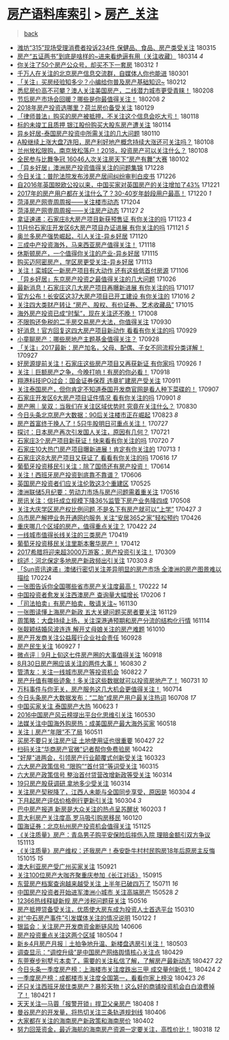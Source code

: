 [房产语料库索引](../../README.md)  > [房产_关注](房产_关注.md)
====
> [back](../README.md)

- [潍坊“315”现场受理消费者投诉234件 保健品、食品、房产类受关注](http://jkwz.applinzi.com/ittc/7080754532823073808.html#%E6%BD%8D%E5%9D%8A%E2%80%9C315%E2%80%9D%E7%8E%B0%E5%9C%BA%E5%8F%97%E7%90%86%E6%B6%88%E8%B4%B9%E8%80%85%E6%8A%95%E8%AF%89234%E4%BB%B6+%E4%BF%9D%E5%81%A5%E5%93%81%E3%80%81%E9%A3%9F%E5%93%81%E3%80%81%E6%88%BF%E4%BA%A7%E7%B1%BB%E5%8F%97%E5%85%B3%E6%B3%A8) 180315  
- [房产“五证两书”到底是啥样的~进来看绝逼有用（关注收藏）](http://jkwz.applinzi.com/ittc/7080329825158169606.html#%E6%88%BF%E4%BA%A7%E2%80%9C%E4%BA%94%E8%AF%81%E4%B8%A4%E4%B9%A6%E2%80%9D%E5%88%B0%E5%BA%95%E6%98%AF%E5%95%A5%E6%A0%B7%E7%9A%84%7E%E8%BF%9B%E6%9D%A5%E7%9C%8B%E7%BB%9D%E9%80%BC%E6%9C%89%E7%94%A8%EF%BC%88%E5%85%B3%E6%B3%A8%E6%94%B6%E8%97%8F%EF%BC%89) 180314 *4* 
- [你关注了50个房产公众号，却买不下一套房](http://jkwz.applinzi.com/ittc/7079514118786909190.html#%E4%BD%A0%E5%85%B3%E6%B3%A8%E4%BA%8650%E4%B8%AA%E6%88%BF%E4%BA%A7%E5%85%AC%E4%BC%97%E5%8F%B7%EF%BC%8C%E5%8D%B4%E4%B9%B0%E4%B8%8D%E4%B8%8B%E4%B8%80%E5%A5%97%E6%88%BF) 180312 *1* 
- [千万人在关注的北京房产信息交流群，自媒体人你也能进](http://jkwz.applinzi.com/ittc/7062472277717681168.html#%E5%8D%83%E4%B8%87%E4%BA%BA%E5%9C%A8%E5%85%B3%E6%B3%A8%E7%9A%84%E5%8C%97%E4%BA%AC%E6%88%BF%E4%BA%A7%E4%BF%A1%E6%81%AF%E4%BA%A4%E6%B5%81%E7%BE%A4%EF%BC%8C%E8%87%AA%E5%AA%92%E4%BD%93%E4%BA%BA%E4%BD%A0%E4%B9%9F%E8%83%BD%E8%BF%9B) 180301  
- [「关注」买房经验知多少？小编给你普及房产基础知识~](http://jkwz.applinzi.com/ittc/7069283793892803595.html#%E3%80%8C%E5%85%B3%E6%B3%A8%E3%80%8D%E4%B9%B0%E6%88%BF%E7%BB%8F%E9%AA%8C%E7%9F%A5%E5%A4%9A%E5%B0%91%EF%BC%9F%E5%B0%8F%E7%BC%96%E7%BB%99%E4%BD%A0%E6%99%AE%E5%8F%8A%E6%88%BF%E4%BA%A7%E5%9F%BA%E7%A1%80%E7%9F%A5%E8%AF%86%7E) 180212  
- [悉尼房价高不可攀？澳人关注美国房产，二线潜力城市更受青睐！](http://jkwz.applinzi.com/ittc/7067783177370600465.html#%E6%82%89%E5%B0%BC%E6%88%BF%E4%BB%B7%E9%AB%98%E4%B8%8D%E5%8F%AF%E6%94%80%EF%BC%9F%E6%BE%B3%E4%BA%BA%E5%85%B3%E6%B3%A8%E7%BE%8E%E5%9B%BD%E6%88%BF%E4%BA%A7%EF%BC%8C%E4%BA%8C%E7%BA%BF%E6%BD%9C%E5%8A%9B%E5%9F%8E%E5%B8%82%E6%9B%B4%E5%8F%97%E9%9D%92%E7%9D%90%EF%BC%81) 180208  
- [节后房产市场会回暖？哪些是你最值得关注！](http://jkwz.applinzi.com/ittc/7067755831569679371.html#%E8%8A%82%E5%90%8E%E6%88%BF%E4%BA%A7%E5%B8%82%E5%9C%BA%E4%BC%9A%E5%9B%9E%E6%9A%96%EF%BC%9F%E5%93%AA%E4%BA%9B%E6%98%AF%E4%BD%A0%E6%9C%80%E5%80%BC%E5%BE%97%E5%85%B3%E6%B3%A8%EF%BC%81) 180208 *2* 
- [2018年房产投资选哪里？荷兰房价备受关注](http://jkwz.applinzi.com/ittc/7063944902398706705.html#2018%E5%B9%B4%E6%88%BF%E4%BA%A7%E6%8A%95%E8%B5%84%E9%80%89%E5%93%AA%E9%87%8C%EF%BC%9F%E8%8D%B7%E5%85%B0%E6%88%BF%E4%BB%B7%E5%A4%87%E5%8F%97%E5%85%B3%E6%B3%A8) 180129  
- [「律师普法」购买的房产被抵押，不关注这个信息会吃大亏！](http://jkwz.applinzi.com/ittc/7059896242719425543.html#%E3%80%8C%E5%BE%8B%E5%B8%88%E6%99%AE%E6%B3%95%E3%80%8D%E8%B4%AD%E4%B9%B0%E7%9A%84%E6%88%BF%E4%BA%A7%E8%A2%AB%E6%8A%B5%E6%8A%BC%EF%BC%8C%E4%B8%8D%E5%85%B3%E6%B3%A8%E8%BF%99%E4%B8%AA%E4%BF%A1%E6%81%AF%E4%BC%9A%E5%90%83%E5%A4%A7%E4%BA%8F%EF%BC%81) 180118  
- [标的未竣工且质押 银江股份购买大股东房产遭关注](http://jkwz.applinzi.com/ittc/7058344825261130763.html#%E6%A0%87%E7%9A%84%E6%9C%AA%E7%AB%A3%E5%B7%A5%E4%B8%94%E8%B4%A8%E6%8A%BC+%E9%93%B6%E6%B1%9F%E8%82%A1%E4%BB%BD%E8%B4%AD%E4%B9%B0%E5%A4%A7%E8%82%A1%E4%B8%9C%E6%88%BF%E4%BA%A7%E9%81%AD%E5%85%B3%E6%B3%A8) 180114  
- [异乡好居-泰国房产投资中所需关注的几大问题](http://jkwz.applinzi.com/ittc/7056955400883012618.html#%E5%BC%82%E4%B9%A1%E5%A5%BD%E5%B1%85-%E6%B3%B0%E5%9B%BD%E6%88%BF%E4%BA%A7%E6%8A%95%E8%B5%84%E4%B8%AD%E6%89%80%E9%9C%80%E5%85%B3%E6%B3%A8%E7%9A%84%E5%87%A0%E5%A4%A7%E9%97%AE%E9%A2%98) 180110  
- [A股继续上涨大盘7连阳，房产利好地产概念持续大涨还可关注吗？](http://jkwz.applinzi.com/ittc/7056311376497083402.html#A%E8%82%A1%E7%BB%A7%E7%BB%AD%E4%B8%8A%E6%B6%A8%E5%A4%A7%E7%9B%987%E8%BF%9E%E9%98%B3%EF%BC%8C%E6%88%BF%E4%BA%A7%E5%88%A9%E5%A5%BD%E5%9C%B0%E4%BA%A7%E6%A6%82%E5%BF%B5%E6%8C%81%E7%BB%AD%E5%A4%A7%E6%B6%A8%E8%BF%98%E5%8F%AF%E5%85%B3%E6%B3%A8%E5%90%97%EF%BC%9F) 180108  
- [兰州放松限购，南京放松落户！2018，投资房产可以关注什么？](http://jkwz.applinzi.com/ittc/7056276755935921162.html#%E5%85%B0%E5%B7%9E%E6%94%BE%E6%9D%BE%E9%99%90%E8%B4%AD%EF%BC%8C%E5%8D%97%E4%BA%AC%E6%94%BE%E6%9D%BE%E8%90%BD%E6%88%B7%EF%BC%812018%EF%BC%8C%E6%8A%95%E8%B5%84%E6%88%BF%E4%BA%A7%E5%8F%AF%E4%BB%A5%E5%85%B3%E6%B3%A8%E4%BB%80%E4%B9%88%EF%BC%9F) 180108  
- [全民参与比舞争冠 16046人次关注房天下“房产有舞”大赛](http://jkwz.applinzi.com/ittc/7053943992893309969.html#%E5%85%A8%E6%B0%91%E5%8F%82%E4%B8%8E%E6%AF%94%E8%88%9E%E4%BA%89%E5%86%A0+16046%E4%BA%BA%E6%AC%A1%E5%85%B3%E6%B3%A8%E6%88%BF%E5%A4%A9%E4%B8%8B%E2%80%9C%E6%88%BF%E4%BA%A7%E6%9C%89%E8%88%9E%E2%80%9D%E5%A4%A7%E8%B5%9B) 180102  
- [「异乡好居」澳洲房产投资值得关注的问题集锦](http://jkwz.applinzi.com/ittc/7052135160802182160.html#%E3%80%8C%E5%BC%82%E4%B9%A1%E5%A5%BD%E5%B1%85%E3%80%8D%E6%BE%B3%E6%B4%B2%E6%88%BF%E4%BA%A7%E6%8A%95%E8%B5%84%E5%80%BC%E5%BE%97%E5%85%B3%E6%B3%A8%E7%9A%84%E9%97%AE%E9%A2%98%E9%9B%86%E9%94%A6) 171228  
- [今日关注：普陀法院发布涉房产居间纠纷审判白皮书](http://jkwz.applinzi.com/ittc/7051358515422037008.html#%E4%BB%8A%E6%97%A5%E5%85%B3%E6%B3%A8%EF%BC%9A%E6%99%AE%E9%99%80%E6%B3%95%E9%99%A2%E5%8F%91%E5%B8%83%E6%B6%89%E6%88%BF%E4%BA%A7%E5%B1%85%E9%97%B4%E7%BA%A0%E7%BA%B7%E5%AE%A1%E5%88%A4%E7%99%BD%E7%9A%AE%E4%B9%A6) 171226  
- [自2016年英国脱欧公投以来，中国买家对英国房产的关注增加了43%](http://jkwz.applinzi.com/ittc/7049505527732634640.html#%E8%87%AA2016%E5%B9%B4%E8%8B%B1%E5%9B%BD%E8%84%B1%E6%AC%A7%E5%85%AC%E6%8A%95%E4%BB%A5%E6%9D%A5%EF%BC%8C%E4%B8%AD%E5%9B%BD%E4%B9%B0%E5%AE%B6%E5%AF%B9%E8%8B%B1%E5%9B%BD%E6%88%BF%E4%BA%A7%E7%9A%84%E5%85%B3%E6%B3%A8%E5%A2%9E%E5%8A%A0%E4%BA%8643%25) 171221  
- [2017年的房产用户都在关注什么了？30-40岁年龄段用户最高！](http://jkwz.applinzi.com/ittc/7049162592470172688.html#2017%E5%B9%B4%E7%9A%84%E6%88%BF%E4%BA%A7%E7%94%A8%E6%88%B7%E9%83%BD%E5%9C%A8%E5%85%B3%E6%B3%A8%E4%BB%80%E4%B9%88%E4%BA%86%EF%BC%9F30-40%E5%B2%81%E5%B9%B4%E9%BE%84%E6%AE%B5%E7%94%A8%E6%88%B7%E6%9C%80%E9%AB%98%EF%BC%81) 171220 *1* 
- [菏泽房产网壹周周报——关注楼市动态](http://jkwz.applinzi.com/ittc/7043209241601508368.html#%E8%8F%8F%E6%B3%BD%E6%88%BF%E4%BA%A7%E7%BD%91%E5%A3%B9%E5%91%A8%E5%91%A8%E6%8A%A5%E2%80%94%E2%80%94%E5%85%B3%E6%B3%A8%E6%A5%BC%E5%B8%82%E5%8A%A8%E6%80%81) 171204  
- [菏泽房产网壹周周报——关注房产动态](http://jkwz.applinzi.com/ittc/7040582146614363153.html#%E8%8F%8F%E6%B3%BD%E6%88%BF%E4%BA%A7%E7%BD%91%E5%A3%B9%E5%91%A8%E5%91%A8%E6%8A%A5%E2%80%94%E2%80%94%E5%85%B3%E6%B3%A8%E6%88%BF%E4%BA%A7%E5%8A%A8%E6%80%81) 171127 *2* 
- [拿证速递：石家庄8大房产项目新获预售证 有你关注的吗](http://jkwz.applinzi.com/ittc/7039181148557673489.html#%E6%8B%BF%E8%AF%81%E9%80%9F%E9%80%92%EF%BC%9A%E7%9F%B3%E5%AE%B6%E5%BA%848%E5%A4%A7%E6%88%BF%E4%BA%A7%E9%A1%B9%E7%9B%AE%E6%96%B0%E8%8E%B7%E9%A2%84%E5%94%AE%E8%AF%81+%E6%9C%89%E4%BD%A0%E5%85%B3%E6%B3%A8%E7%9A%84%E5%90%97) 171123 *4* 
- [11月份石家庄开发区6大房产项目办证进展 有你关注的吗](http://jkwz.applinzi.com/ittc/7038446981301666833.html#11%E6%9C%88%E4%BB%BD%E7%9F%B3%E5%AE%B6%E5%BA%84%E5%BC%80%E5%8F%91%E5%8C%BA6%E5%A4%A7%E6%88%BF%E4%BA%A7%E9%A1%B9%E7%9B%AE%E5%8A%9E%E8%AF%81%E8%BF%9B%E5%B1%95+%E6%9C%89%E4%BD%A0%E5%85%B3%E6%B3%A8%E7%9A%84%E5%90%97) 171121 *5* 
- [奥兰多房产强势崛起，引人关注-异乡好居](http://jkwz.applinzi.com/ittc/7037990677558854672.html#%E5%A5%A5%E5%85%B0%E5%A4%9A%E6%88%BF%E4%BA%A7%E5%BC%BA%E5%8A%BF%E5%B4%9B%E8%B5%B7%EF%BC%8C%E5%BC%95%E4%BA%BA%E5%85%B3%E6%B3%A8-%E5%BC%82%E4%B9%A1%E5%A5%BD%E5%B1%85) 171120  
- [三成中产投资海外，马来西亚房产值得关注！](http://jkwz.applinzi.com/ittc/7037241636218733585.html#%E4%B8%89%E6%88%90%E4%B8%AD%E4%BA%A7%E6%8A%95%E8%B5%84%E6%B5%B7%E5%A4%96%EF%BC%8C%E9%A9%AC%E6%9D%A5%E8%A5%BF%E4%BA%9A%E6%88%BF%E4%BA%A7%E5%80%BC%E5%BE%97%E5%85%B3%E6%B3%A8%EF%BC%81) 171118  
- [休斯顿房产，一个值得你关注的产业-异乡好居](http://jkwz.applinzi.com/ittc/7036116716961137681.html#%E4%BC%91%E6%96%AF%E9%A1%BF%E6%88%BF%E4%BA%A7%EF%BC%8C%E4%B8%80%E4%B8%AA%E5%80%BC%E5%BE%97%E4%BD%A0%E5%85%B3%E6%B3%A8%E7%9A%84%E4%BA%A7%E4%B8%9A-%E5%BC%82%E4%B9%A1%E5%A5%BD%E5%B1%85) 171115  
- [购买迈阿密房产，学区房更受关注-异乡好居](http://jkwz.applinzi.com/ittc/7035394588502656016.html#%E8%B4%AD%E4%B9%B0%E8%BF%88%E9%98%BF%E5%AF%86%E6%88%BF%E4%BA%A7%EF%BC%8C%E5%AD%A6%E5%8C%BA%E6%88%BF%E6%9B%B4%E5%8F%97%E5%85%B3%E6%B3%A8-%E5%BC%82%E4%B9%A1%E5%A5%BD%E5%B1%85) 171113  
- [关注！栾城区一新房产项目有大动作 还有这些低首付房源](http://jkwz.applinzi.com/ittc/7032841863730562065.html#%E5%85%B3%E6%B3%A8%EF%BC%81%E6%A0%BE%E5%9F%8E%E5%8C%BA%E4%B8%80%E6%96%B0%E6%88%BF%E4%BA%A7%E9%A1%B9%E7%9B%AE%E6%9C%89%E5%A4%A7%E5%8A%A8%E4%BD%9C+%E8%BF%98%E6%9C%89%E8%BF%99%E4%BA%9B%E4%BD%8E%E9%A6%96%E4%BB%98%E6%88%BF%E6%BA%90) 171106  
- [「异乡好居」东京房产投资之最值得关注的几大问题](http://jkwz.applinzi.com/ittc/7028756962324513809.html#%E3%80%8C%E5%BC%82%E4%B9%A1%E5%A5%BD%E5%B1%85%E3%80%8D%E4%B8%9C%E4%BA%AC%E6%88%BF%E4%BA%A7%E6%8A%95%E8%B5%84%E4%B9%8B%E6%9C%80%E5%80%BC%E5%BE%97%E5%85%B3%E6%B3%A8%E7%9A%84%E5%87%A0%E5%A4%A7%E9%97%AE%E9%A2%98) 171026  
- [最新消息！石家庄这几大房产项目再曝新进展 有你关注的吗](http://jkwz.applinzi.com/ittc/7025345721073665040.html#%E6%9C%80%E6%96%B0%E6%B6%88%E6%81%AF%EF%BC%81%E7%9F%B3%E5%AE%B6%E5%BA%84%E8%BF%99%E5%87%A0%E5%A4%A7%E6%88%BF%E4%BA%A7%E9%A1%B9%E7%9B%AE%E5%86%8D%E6%9B%9D%E6%96%B0%E8%BF%9B%E5%B1%95+%E6%9C%89%E4%BD%A0%E5%85%B3%E6%B3%A8%E7%9A%84%E5%90%97) 171017  
- [官方公布！长安区这37大房产项目已开工建设 有你关注的](http://jkwz.applinzi.com/ittc/7025051848988427280.html#%E5%AE%98%E6%96%B9%E5%85%AC%E5%B8%83%EF%BC%81%E9%95%BF%E5%AE%89%E5%8C%BA%E8%BF%9937%E5%A4%A7%E6%88%BF%E4%BA%A7%E9%A1%B9%E7%9B%AE%E5%B7%B2%E5%BC%80%E5%B7%A5%E5%BB%BA%E8%AE%BE+%E6%9C%89%E4%BD%A0%E5%85%B3%E6%B3%A8%E7%9A%84) 171016 *2* 
- [关注四大类财产转让 “房产、股权、有价证券、艺术收藏品”](http://jkwz.applinzi.com/ittc/7023911750947308561.html#%E5%85%B3%E6%B3%A8%E5%9B%9B%E5%A4%A7%E7%B1%BB%E8%B4%A2%E4%BA%A7%E8%BD%AC%E8%AE%A9+%E2%80%9C%E6%88%BF%E4%BA%A7%E3%80%81%E8%82%A1%E6%9D%83%E3%80%81%E6%9C%89%E4%BB%B7%E8%AF%81%E5%88%B8%E3%80%81%E8%89%BA%E6%9C%AF%E6%94%B6%E8%97%8F%E5%93%81%E2%80%9D) 171015  
- [海外房产投资已成“时髦”，现在关注还不晚！](http://jkwz.applinzi.com/ittc/7019622657077806096.html#%E6%B5%B7%E5%A4%96%E6%88%BF%E4%BA%A7%E6%8A%95%E8%B5%84%E5%B7%B2%E6%88%90%E2%80%9C%E6%97%B6%E9%AB%A6%E2%80%9D%EF%BC%8C%E7%8E%B0%E5%9C%A8%E5%85%B3%E6%B3%A8%E8%BF%98%E4%B8%8D%E6%99%9A%EF%BC%81) 171008  
- [不限购还免税的二手房交易房产大法，你值得关注](http://jkwz.applinzi.com/ittc/7019158820851549200.html#%E4%B8%8D%E9%99%90%E8%B4%AD%E8%BF%98%E5%85%8D%E7%A8%8E%E7%9A%84%E4%BA%8C%E6%89%8B%E6%88%BF%E4%BA%A4%E6%98%93%E6%88%BF%E4%BA%A7%E5%A4%A7%E6%B3%95%EF%BC%8C%E4%BD%A0%E5%80%BC%E5%BE%97%E5%85%B3%E6%B3%A8) 170930  
- [好消息！官方回复这四大房产项目新动作 看看有你关注的吗](http://jkwz.applinzi.com/ittc/7018775969823982609.html#%E5%A5%BD%E6%B6%88%E6%81%AF%EF%BC%81%E5%AE%98%E6%96%B9%E5%9B%9E%E5%A4%8D%E8%BF%99%E5%9B%9B%E5%A4%A7%E6%88%BF%E4%BA%A7%E9%A1%B9%E7%9B%AE%E6%96%B0%E5%8A%A8%E4%BD%9C+%E7%9C%8B%E7%9C%8B%E6%9C%89%E4%BD%A0%E5%85%B3%E6%B3%A8%E7%9A%84%E5%90%97) 170929  
- [小童聊房产：哪些房地产主题基金值得关注？](http://jkwz.applinzi.com/ittc/7018341873150854161.html#%E5%B0%8F%E7%AB%A5%E8%81%8A%E6%88%BF%E4%BA%A7%EF%BC%9A%E5%93%AA%E4%BA%9B%E6%88%BF%E5%9C%B0%E4%BA%A7%E4%B8%BB%E9%A2%98%E5%9F%BA%E9%87%91%E5%80%BC%E5%BE%97%E5%85%B3%E6%B3%A8%EF%BC%9F) 170928  
- [「关注」2017最新：房产加名，父母、配偶、子女不同流程分类详解！](http://jkwz.applinzi.com/ittc/7017895060874724369.html#%E3%80%8C%E5%85%B3%E6%B3%A8%E3%80%8D2017%E6%9C%80%E6%96%B0%EF%BC%9A%E6%88%BF%E4%BA%A7%E5%8A%A0%E5%90%8D%EF%BC%8C%E7%88%B6%E6%AF%8D%E3%80%81%E9%85%8D%E5%81%B6%E3%80%81%E5%AD%90%E5%A5%B3%E4%B8%8D%E5%90%8C%E6%B5%81%E7%A8%8B%E5%88%86%E7%B1%BB%E8%AF%A6%E8%A7%A3%EF%BC%81) 170927  
- [好房源提前关注！石家庄这些房产项目又再获新证 有你家吗](http://jkwz.applinzi.com/ittc/7017570327826269200.html#%E5%A5%BD%E6%88%BF%E6%BA%90%E6%8F%90%E5%89%8D%E5%85%B3%E6%B3%A8%EF%BC%81%E7%9F%B3%E5%AE%B6%E5%BA%84%E8%BF%99%E4%BA%9B%E6%88%BF%E4%BA%A7%E9%A1%B9%E7%9B%AE%E5%8F%88%E5%86%8D%E8%8E%B7%E6%96%B0%E8%AF%81+%E6%9C%89%E4%BD%A0%E5%AE%B6%E5%90%97) 170926 *1* 
- [关注｜巨额房产之争，今晚打响！有房的你必看！](http://jkwz.applinzi.com/ittc/7014693226110518289.html#%E5%85%B3%E6%B3%A8%EF%BD%9C%E5%B7%A8%E9%A2%9D%E6%88%BF%E4%BA%A7%E4%B9%8B%E4%BA%89%EF%BC%8C%E4%BB%8A%E6%99%9A%E6%89%93%E5%93%8D%EF%BC%81%E6%9C%89%E6%88%BF%E7%9A%84%E4%BD%A0%E5%BF%85%E7%9C%8B%EF%BC%81) 170918  
- [翔港科技IPO过会：国金证券保荐 违章扩建房产受关注](http://jkwz.applinzi.com/ittc/7012055530816930576.html#%E7%BF%94%E6%B8%AF%E7%A7%91%E6%8A%80IPO%E8%BF%87%E4%BC%9A%EF%BC%9A%E5%9B%BD%E9%87%91%E8%AF%81%E5%88%B8%E4%BF%9D%E8%8D%90+%E8%BF%9D%E7%AB%A0%E6%89%A9%E5%BB%BA%E6%88%BF%E4%BA%A7%E5%8F%97%E5%85%B3%E6%B3%A8) 170911  
- [关注泰国房产，但你肯定不知道泰国开发商官网是看人种下菜碟的！](http://jkwz.applinzi.com/ittc/7010673993961702417.html#%E5%85%B3%E6%B3%A8%E6%B3%B0%E5%9B%BD%E6%88%BF%E4%BA%A7%EF%BC%8C%E4%BD%86%E4%BD%A0%E8%82%AF%E5%AE%9A%E4%B8%8D%E7%9F%A5%E9%81%93%E6%B3%B0%E5%9B%BD%E5%BC%80%E5%8F%91%E5%95%86%E5%AE%98%E7%BD%91%E6%98%AF%E7%9C%8B%E4%BA%BA%E7%A7%8D%E4%B8%8B%E8%8F%9C%E7%A2%9F%E7%9A%84%EF%BC%81) 170907  
- [石家庄开发区6大房产项目证件情况 看有你关注的吗](http://jkwz.applinzi.com/ittc/7008246922987701265.html#%E7%9F%B3%E5%AE%B6%E5%BA%84%E5%BC%80%E5%8F%91%E5%8C%BA6%E5%A4%A7%E6%88%BF%E4%BA%A7%E9%A1%B9%E7%9B%AE%E8%AF%81%E4%BB%B6%E6%83%85%E5%86%B5+%E7%9C%8B%E6%9C%89%E4%BD%A0%E5%85%B3%E6%B3%A8%E7%9A%84%E5%90%97) 170901 *8* 
- [房产圈｜吴双：当我们在关注区域优势时 究竟在关注什么？](http://jkwz.applinzi.com/ittc/7007603546860815376.html#%E6%88%BF%E4%BA%A7%E5%9C%88%EF%BD%9C%E5%90%B4%E5%8F%8C%EF%BC%9A%E5%BD%93%E6%88%91%E4%BB%AC%E5%9C%A8%E5%85%B3%E6%B3%A8%E5%8C%BA%E5%9F%9F%E4%BC%98%E5%8A%BF%E6%97%B6+%E7%A9%B6%E7%AB%9F%E5%9C%A8%E5%85%B3%E6%B3%A8%E4%BB%80%E4%B9%88%EF%BC%9F) 170830  
- [今日头条北京房产大数据：90后关注楼市正在崛起](http://jkwz.applinzi.com/ittc/7005044199995737104.html#%E4%BB%8A%E6%97%A5%E5%A4%B4%E6%9D%A1%E5%8C%97%E4%BA%AC%E6%88%BF%E4%BA%A7%E5%A4%A7%E6%95%B0%E6%8D%AE%EF%BC%9A90%E5%90%8E%E5%85%B3%E6%B3%A8%E6%A5%BC%E5%B8%82%E6%AD%A3%E5%9C%A8%E5%B4%9B%E8%B5%B7) 170823 *8* 
- [房产首富终于换人了！5只牛股明日可重点关注！](http://jkwz.applinzi.com/ittc/6995007484140717073.html#%E6%88%BF%E4%BA%A7%E9%A6%96%E5%AF%8C%E7%BB%88%E4%BA%8E%E6%8D%A2%E4%BA%BA%E4%BA%86%EF%BC%815%E5%8F%AA%E7%89%9B%E8%82%A1%E6%98%8E%E6%97%A5%E5%8F%AF%E9%87%8D%E7%82%B9%E5%85%B3%E6%B3%A8%EF%BC%81) 170727  
- [探讨：日本房产再次引发国人关注，原因有几何？](http://jkwz.applinzi.com/ittc/6992819840694617104.html#%E6%8E%A2%E8%AE%A8%EF%BC%9A%E6%97%A5%E6%9C%AC%E6%88%BF%E4%BA%A7%E5%86%8D%E6%AC%A1%E5%BC%95%E5%8F%91%E5%9B%BD%E4%BA%BA%E5%85%B3%E6%B3%A8%EF%BC%8C%E5%8E%9F%E5%9B%A0%E6%9C%89%E5%87%A0%E4%BD%95%EF%BC%9F) 170721  
- [石家庄3个房产项目新获证！快来看有你关注的吗](http://jkwz.applinzi.com/ittc/6992385536848036881.html#%E7%9F%B3%E5%AE%B6%E5%BA%843%E4%B8%AA%E6%88%BF%E4%BA%A7%E9%A1%B9%E7%9B%AE%E6%96%B0%E8%8E%B7%E8%AF%81%EF%BC%81%E5%BF%AB%E6%9D%A5%E7%9C%8B%E6%9C%89%E4%BD%A0%E5%85%B3%E6%B3%A8%E7%9A%84%E5%90%97) 170720 *7* 
- [石家庄10大热门房产项目曝新进展！肯定有你关注的](http://jkwz.applinzi.com/ittc/6989815741980083216.html#%E7%9F%B3%E5%AE%B6%E5%BA%8410%E5%A4%A7%E7%83%AD%E9%97%A8%E6%88%BF%E4%BA%A7%E9%A1%B9%E7%9B%AE%E6%9B%9D%E6%96%B0%E8%BF%9B%E5%B1%95%EF%BC%81%E8%82%AF%E5%AE%9A%E6%9C%89%E4%BD%A0%E5%85%B3%E6%B3%A8%E7%9A%84) 170713 *1* 
- [石家庄这8大房产项目又获证了 看看有你关注的吗](http://jkwz.applinzi.com/ittc/6979823249763337221.html#%E7%9F%B3%E5%AE%B6%E5%BA%84%E8%BF%998%E5%A4%A7%E6%88%BF%E4%BA%A7%E9%A1%B9%E7%9B%AE%E5%8F%88%E8%8E%B7%E8%AF%81%E4%BA%86+%E7%9C%8B%E7%9C%8B%E6%9C%89%E4%BD%A0%E5%85%B3%E6%B3%A8%E7%9A%84%E5%90%97) 170616 *17* 
- [葡萄牙投资移民引关注：除了国债还有房产投资！](http://jkwz.applinzi.com/ittc/6979072966351389700.html#%E8%91%A1%E8%90%84%E7%89%99%E6%8A%95%E8%B5%84%E7%A7%BB%E6%B0%91%E5%BC%95%E5%85%B3%E6%B3%A8%EF%BC%9A%E9%99%A4%E4%BA%86%E5%9B%BD%E5%80%BA%E8%BF%98%E6%9C%89%E6%88%BF%E4%BA%A7%E6%8A%95%E8%B5%84%EF%BC%81) 170614  
- [关注！西班牙房产投资到底靠不靠谱？](http://jkwz.applinzi.com/ittc/6976035379130926085.html#%E5%85%B3%E6%B3%A8%EF%BC%81%E8%A5%BF%E7%8F%AD%E7%89%99%E6%88%BF%E4%BA%A7%E6%8A%95%E8%B5%84%E5%88%B0%E5%BA%95%E9%9D%A0%E4%B8%8D%E9%9D%A0%E8%B0%B1%EF%BC%9F) 170606  
- [英国房产投资者们应关注伦敦这3个重建区](http://jkwz.applinzi.com/ittc/6971597820858483716.html#%E8%8B%B1%E5%9B%BD%E6%88%BF%E4%BA%A7%E6%8A%95%E8%B5%84%E8%80%85%E4%BB%AC%E5%BA%94%E5%85%B3%E6%B3%A8%E4%BC%A6%E6%95%A6%E8%BF%993%E4%B8%AA%E9%87%8D%E5%BB%BA%E5%8C%BA) 170525  
- [澳洲联储5月纪要：劳动力市场与房产问题需着重关注](http://jkwz.applinzi.com/ittc/6968199940424598533.html#%E6%BE%B3%E6%B4%B2%E8%81%94%E5%82%A85%E6%9C%88%E7%BA%AA%E8%A6%81%EF%BC%9A%E5%8A%B3%E5%8A%A8%E5%8A%9B%E5%B8%82%E5%9C%BA%E4%B8%8E%E6%88%BF%E4%BA%A7%E9%97%AE%E9%A2%98%E9%9C%80%E7%9D%80%E9%87%8D%E5%85%B3%E6%B3%A8) 170516  
- [房讯关注：信托成立规模下降36%监管下房产业务降四成](http://jkwz.applinzi.com/ittc/6965282430649893892.html#%E6%88%BF%E8%AE%AF%E5%85%B3%E6%B3%A8%EF%BC%9A%E4%BF%A1%E6%89%98%E6%88%90%E7%AB%8B%E8%A7%84%E6%A8%A1%E4%B8%8B%E9%99%8D36%25%E7%9B%91%E7%AE%A1%E4%B8%8B%E6%88%BF%E4%BA%A7%E4%B8%9A%E5%8A%A1%E9%99%8D%E5%9B%9B%E6%88%90) 170508  
- [关注大庆学区房产权比例问题 不是名下有房产就可以“上学”](http://jkwz.applinzi.com/ittc/6961138005736686597.html#%E5%85%B3%E6%B3%A8%E5%A4%A7%E5%BA%86%E5%AD%A6%E5%8C%BA%E6%88%BF%E4%BA%A7%E6%9D%83%E6%AF%94%E4%BE%8B%E9%97%AE%E9%A2%98+%E4%B8%8D%E6%98%AF%E5%90%8D%E4%B8%8B%E6%9C%89%E6%88%BF%E4%BA%A7%E5%B0%B1%E5%8F%AF%E4%BB%A5%E2%80%9C%E4%B8%8A%E5%AD%A6%E2%80%9D) 170427 *3* 
- [乌市房产解押业务开通网约服务 关注“安居365之家”轻松预约](http://jkwz.applinzi.com/ittc/6960889183198512133.html#%E4%B9%8C%E5%B8%82%E6%88%BF%E4%BA%A7%E8%A7%A3%E6%8A%BC%E4%B8%9A%E5%8A%A1%E5%BC%80%E9%80%9A%E7%BD%91%E7%BA%A6%E6%9C%8D%E5%8A%A1+%E5%85%B3%E6%B3%A8%E2%80%9C%E5%AE%89%E5%B1%85365%E4%B9%8B%E5%AE%B6%E2%80%9D%E8%BD%BB%E6%9D%BE%E9%A2%84%E7%BA%A6) 170426  
- [重庆哪几个区域的房产，值得重点关注？](http://jkwz.applinzi.com/ittc/6959494028826510340.html#%E9%87%8D%E5%BA%86%E5%93%AA%E5%87%A0%E4%B8%AA%E5%8C%BA%E5%9F%9F%E7%9A%84%E6%88%BF%E4%BA%A7%EF%BC%8C%E5%80%BC%E5%BE%97%E9%87%8D%E7%82%B9%E5%85%B3%E6%B3%A8%EF%BC%9F) 170422 *24* 
- [一线城市值得长线关注的三类房产](http://jkwz.applinzi.com/ittc/6958178222121419781.html#%E4%B8%80%E7%BA%BF%E5%9F%8E%E5%B8%82%E5%80%BC%E5%BE%97%E9%95%BF%E7%BA%BF%E5%85%B3%E6%B3%A8%E7%9A%84%E4%B8%89%E7%B1%BB%E6%88%BF%E4%BA%A7) 170419  
- [葡萄牙投资移民关注里斯本奢华房产！](http://jkwz.applinzi.com/ittc/6955698312039629828.html#%E8%91%A1%E8%90%84%E7%89%99%E6%8A%95%E8%B5%84%E7%A7%BB%E6%B0%91%E5%85%B3%E6%B3%A8%E9%87%8C%E6%96%AF%E6%9C%AC%E5%A5%A2%E5%8D%8E%E6%88%BF%E4%BA%A7%EF%BC%81) 170412  
- [2017希腊将迎来超3000万游客：房产投资引关注！](http://jkwz.applinzi.com/ittc/6943078363597112324.html#2017%E5%B8%8C%E8%85%8A%E5%B0%86%E8%BF%8E%E6%9D%A5%E8%B6%853000%E4%B8%87%E6%B8%B8%E5%AE%A2%EF%BC%9A%E6%88%BF%E4%BA%A7%E6%8A%95%E8%B5%84%E5%BC%95%E5%85%B3%E6%B3%A8%EF%BC%81) 170309  
- [综述：河北保定多地房产新政频出引关注](http://jkwz.applinzi.com/ittc/6940907334867108868.html#%E7%BB%BC%E8%BF%B0%EF%BC%9A%E6%B2%B3%E5%8C%97%E4%BF%9D%E5%AE%9A%E5%A4%9A%E5%9C%B0%E6%88%BF%E4%BA%A7%E6%96%B0%E6%94%BF%E9%A2%91%E5%87%BA%E5%BC%95%E5%85%B3%E6%B3%A8) 170303 *8* 
- [「Sun资讯速递」澳储行密切关注差异明显的房产市场 全澳洲的房产图景难以描绘](http://jkwz.applinzi.com/ittc/6938266819256386564.html#%E3%80%8CSun%E8%B5%84%E8%AE%AF%E9%80%9F%E9%80%92%E3%80%8D%E6%BE%B3%E5%82%A8%E8%A1%8C%E5%AF%86%E5%88%87%E5%85%B3%E6%B3%A8%E5%B7%AE%E5%BC%82%E6%98%8E%E6%98%BE%E7%9A%84%E6%88%BF%E4%BA%A7%E5%B8%82%E5%9C%BA+%E5%85%A8%E6%BE%B3%E6%B4%B2%E7%9A%84%E6%88%BF%E4%BA%A7%E5%9B%BE%E6%99%AF%E9%9A%BE%E4%BB%A5%E6%8F%8F%E7%BB%98) 170224  
- [一张图告诉你全国哪些省市房产关注度最高！](http://jkwz.applinzi.com/ittc/6937460805242192900.html#%E4%B8%80%E5%BC%A0%E5%9B%BE%E5%91%8A%E8%AF%89%E4%BD%A0%E5%85%A8%E5%9B%BD%E5%93%AA%E4%BA%9B%E7%9C%81%E5%B8%82%E6%88%BF%E4%BA%A7%E5%85%B3%E6%B3%A8%E5%BA%A6%E6%9C%80%E9%AB%98%EF%BC%81) 170222 *14* 
- [中国投资者愈发关注西澳房产 查询量大幅增长](http://jkwz.applinzi.com/ittc/6931565268081050628.html#%E4%B8%AD%E5%9B%BD%E6%8A%95%E8%B5%84%E8%80%85%E6%84%88%E5%8F%91%E5%85%B3%E6%B3%A8%E8%A5%BF%E6%BE%B3%E6%88%BF%E4%BA%A7+%E6%9F%A5%E8%AF%A2%E9%87%8F%E5%A4%A7%E5%B9%85%E5%A2%9E%E9%95%BF) 170206 *1* 
- [「司法拍卖」有房产拍卖，敬请关注~](http://jkwz.applinzi.com/ittc/6906376687171666948.html#%E3%80%8C%E5%8F%B8%E6%B3%95%E6%8B%8D%E5%8D%96%E3%80%8D%E6%9C%89%E6%88%BF%E4%BA%A7%E6%8B%8D%E5%8D%96%EF%BC%8C%E6%95%AC%E8%AF%B7%E5%85%B3%E6%B3%A8%7E) 161130  
- [一张图读懂上海房产新政 五大关键问题买房者要关注](http://jkwz.applinzi.com/ittc/6905855942045729796.html#%E4%B8%80%E5%BC%A0%E5%9B%BE%E8%AF%BB%E6%87%82%E4%B8%8A%E6%B5%B7%E6%88%BF%E4%BA%A7%E6%96%B0%E6%94%BF+%E4%BA%94%E5%A4%A7%E5%85%B3%E9%94%AE%E9%97%AE%E9%A2%98%E4%B9%B0%E6%88%BF%E8%80%85%E8%A6%81%E5%85%B3%E6%B3%A8) 161129  
- [周策略：大盘持续上扬，关注深港通预期和房产分流的结构化行情](http://jkwz.applinzi.com/ittc/6900269625836569605.html#%E5%91%A8%E7%AD%96%E7%95%A5%EF%BC%9A%E5%A4%A7%E7%9B%98%E6%8C%81%E7%BB%AD%E4%B8%8A%E6%89%AC%EF%BC%8C%E5%85%B3%E6%B3%A8%E6%B7%B1%E6%B8%AF%E9%80%9A%E9%A2%84%E6%9C%9F%E5%92%8C%E6%88%BF%E4%BA%A7%E5%88%86%E6%B5%81%E7%9A%84%E7%BB%93%E6%9E%84%E5%8C%96%E8%A1%8C%E6%83%85) 161114  
- [张靓颖结婚风波连连 解开丈母娘关注的房产难题](http://jkwz.applinzi.com/ittc/6887409869899957252.html#%E5%BC%A0%E9%9D%93%E9%A2%96%E7%BB%93%E5%A9%9A%E9%A3%8E%E6%B3%A2%E8%BF%9E%E8%BF%9E+%E8%A7%A3%E5%BC%80%E4%B8%88%E6%AF%8D%E5%A8%98%E5%85%B3%E6%B3%A8%E7%9A%84%E6%88%BF%E4%BA%A7%E9%9A%BE%E9%A2%98) 161010  
- [房产开发商关注公益履行企业社会责任](http://jkwz.applinzi.com/ittc/6882854988824445957.html#%E6%88%BF%E4%BA%A7%E5%BC%80%E5%8F%91%E5%95%86%E5%85%B3%E6%B3%A8%E5%85%AC%E7%9B%8A%E5%B1%A5%E8%A1%8C%E4%BC%81%E4%B8%9A%E7%A4%BE%E4%BC%9A%E8%B4%A3%E4%BB%BB) 160928  
- [房产民生关注](http://jkwz.applinzi.com/ittc/6882472712328446981.html#%E6%88%BF%E4%BA%A7%E6%B0%91%E7%94%9F%E5%85%B3%E6%B3%A8) 160927 *1* 
- [微点评｜9月上旬这七件房产圈的大事值得关注](http://jkwz.applinzi.com/ittc/6879144595383911428.html#%E5%BE%AE%E7%82%B9%E8%AF%84%EF%BD%9C9%E6%9C%88%E4%B8%8A%E6%97%AC%E8%BF%99%E4%B8%83%E4%BB%B6%E6%88%BF%E4%BA%A7%E5%9C%88%E7%9A%84%E5%A4%A7%E4%BA%8B%E5%80%BC%E5%BE%97%E5%85%B3%E6%B3%A8) 160918  
- [8月30日房产圈应该关注的两件大事！](http://jkwz.applinzi.com/ittc/6872103431694713860.html#8%E6%9C%8830%E6%97%A5%E6%88%BF%E4%BA%A7%E5%9C%88%E5%BA%94%E8%AF%A5%E5%85%B3%E6%B3%A8%E7%9A%84%E4%B8%A4%E4%BB%B6%E5%A4%A7%E4%BA%8B%EF%BC%81) 160830 *2* 
- [管清友：关注一线城市房产等投资机会](http://jkwz.applinzi.com/ittc/6869192388416898053.html#%E7%AE%A1%E6%B8%85%E5%8F%8B%EF%BC%9A%E5%85%B3%E6%B3%A8%E4%B8%80%E7%BA%BF%E5%9F%8E%E5%B8%82%E6%88%BF%E4%BA%A7%E7%AD%89%E6%8A%95%E8%B5%84%E6%9C%BA%E4%BC%9A) 160822 *7* 
- [房产升值有哪些迹象！多关注这些数据就可以投资房地产了！](http://jkwz.applinzi.com/ittc/6860945675797398532.html#%E6%88%BF%E4%BA%A7%E5%8D%87%E5%80%BC%E6%9C%89%E5%93%AA%E4%BA%9B%E8%BF%B9%E8%B1%A1%EF%BC%81%E5%A4%9A%E5%85%B3%E6%B3%A8%E8%BF%99%E4%BA%9B%E6%95%B0%E6%8D%AE%E5%B0%B1%E5%8F%AF%E4%BB%A5%E6%8A%95%E8%B5%84%E6%88%BF%E5%9C%B0%E4%BA%A7%E4%BA%86%EF%BC%81) 160731 *10* 
- [万科事件与你无关，房产服务这几大机会更值得关注！](http://jkwz.applinzi.com/ittc/6854650997527544837.html#%E4%B8%87%E7%A7%91%E4%BA%8B%E4%BB%B6%E4%B8%8E%E4%BD%A0%E6%97%A0%E5%85%B3%EF%BC%8C%E6%88%BF%E4%BA%A7%E6%9C%8D%E5%8A%A1%E8%BF%99%E5%87%A0%E5%A4%A7%E6%9C%BA%E4%BC%9A%E6%9B%B4%E5%80%BC%E5%BE%97%E5%85%B3%E6%B3%A8%EF%BC%81) 160714  
- [今日头条房产大数据发布：“二胎”成房产用户最关注热词](http://jkwz.applinzi.com/ittc/6852542122212983813.html#%E4%BB%8A%E6%97%A5%E5%A4%B4%E6%9D%A1%E6%88%BF%E4%BA%A7%E5%A4%A7%E6%95%B0%E6%8D%AE%E5%8F%91%E5%B8%83%EF%BC%9A%E2%80%9C%E4%BA%8C%E8%83%8E%E2%80%9D%E6%88%90%E6%88%BF%E4%BA%A7%E7%94%A8%E6%88%B7%E6%9C%80%E5%85%B3%E6%B3%A8%E7%83%AD%E8%AF%8D) 160708 *17* 
- [中国买家关注 泰国房产大热](http://jkwz.applinzi.com/ittc/6846902929025664004.html#%E4%B8%AD%E5%9B%BD%E4%B9%B0%E5%AE%B6%E5%85%B3%E6%B3%A8+%E6%B3%B0%E5%9B%BD%E6%88%BF%E4%BA%A7%E5%A4%A7%E7%83%AD) 160623 *1* 
- [2016中国房产风云榜提出平台化思维引关注](http://jkwz.applinzi.com/ittc/6837979850069246980.html#2016%E4%B8%AD%E5%9B%BD%E6%88%BF%E4%BA%A7%E9%A3%8E%E4%BA%91%E6%A6%9C%E6%8F%90%E5%87%BA%E5%B9%B3%E5%8F%B0%E5%8C%96%E6%80%9D%E7%BB%B4%E5%BC%95%E5%85%B3%E6%B3%A8) 160530  
- [法媒关注中国海外购房热：成美国房产最大海外买家](http://jkwz.applinzi.com/ittc/6833483277494912005.html#%E6%B3%95%E5%AA%92%E5%85%B3%E6%B3%A8%E4%B8%AD%E5%9B%BD%E6%B5%B7%E5%A4%96%E8%B4%AD%E6%88%BF%E7%83%AD%EF%BC%9A%E6%88%90%E7%BE%8E%E5%9B%BD%E6%88%BF%E4%BA%A7%E6%9C%80%E5%A4%A7%E6%B5%B7%E5%A4%96%E4%B9%B0%E5%AE%B6) 160518  
- [关注丨房产“年限”不了局](http://jkwz.applinzi.com/ittc/6830935636726776836.html#%E5%85%B3%E6%B3%A8%E4%B8%A8%E6%88%BF%E4%BA%A7%E2%80%9C%E5%B9%B4%E9%99%90%E2%80%9D%E4%B8%8D%E4%BA%86%E5%B1%80) 160511  
- [买房不要只关注房产证 土地使用证也很重要](http://jkwz.applinzi.com/ittc/6825688166916686853.html#%E4%B9%B0%E6%88%BF%E4%B8%8D%E8%A6%81%E5%8F%AA%E5%85%B3%E6%B3%A8%E6%88%BF%E4%BA%A7%E8%AF%81+%E5%9C%9F%E5%9C%B0%E4%BD%BF%E7%94%A8%E8%AF%81%E4%B9%9F%E5%BE%88%E9%87%8D%E8%A6%81) 160427 *22* 
- [扫码关注“华商房产官微”记者帮你免费验房](http://jkwz.applinzi.com/ittc/6823721427739870213.html#%E6%89%AB%E7%A0%81%E5%85%B3%E6%B3%A8%E2%80%9C%E5%8D%8E%E5%95%86%E6%88%BF%E4%BA%A7%E5%AE%98%E5%BE%AE%E2%80%9D%E8%AE%B0%E8%80%85%E5%B8%AE%E4%BD%A0%E5%85%8D%E8%B4%B9%E9%AA%8C%E6%88%BF) 160422  
- [&quot;好屋&quot;进两会，引领房产行业颠覆式创新受关注](http://jkwz.applinzi.com/ittc/6812915398127125508.html#%26quot%3B%E5%A5%BD%E5%B1%8B%26quot%3B%E8%BF%9B%E4%B8%A4%E4%BC%9A%EF%BC%8C%E5%BC%95%E9%A2%86%E6%88%BF%E4%BA%A7%E8%A1%8C%E4%B8%9A%E9%A2%A0%E8%A6%86%E5%BC%8F%E5%88%9B%E6%96%B0%E5%8F%97%E5%85%B3%E6%B3%A8) 160323  
- [六大房产政策信号 “限购”“首付贷”等词受关注](http://jkwz.applinzi.com/ittc/6809746345682273284.html#%E5%85%AD%E5%A4%A7%E6%88%BF%E4%BA%A7%E6%94%BF%E7%AD%96%E4%BF%A1%E5%8F%B7+%E2%80%9C%E9%99%90%E8%B4%AD%E2%80%9D%E2%80%9C%E9%A6%96%E4%BB%98%E8%B4%B7%E2%80%9D%E7%AD%89%E8%AF%8D%E5%8F%97%E5%85%B3%E6%B3%A8) 160315  
- [六大房产政策信号 整治首付贷营改增新政等受关注](http://jkwz.applinzi.com/ittc/6809511857085744133.html#%E5%85%AD%E5%A4%A7%E6%88%BF%E4%BA%A7%E6%94%BF%E7%AD%96%E4%BF%A1%E5%8F%B7+%E6%95%B4%E6%B2%BB%E9%A6%96%E4%BB%98%E8%B4%B7%E8%90%A5%E6%94%B9%E5%A2%9E%E6%96%B0%E6%94%BF%E7%AD%89%E5%8F%97%E5%85%B3%E6%B3%A8) 160314  
- [19只房产股获调研 拿地多少受关注](http://jkwz.applinzi.com/ittc/6809368552607843333.html#19%E5%8F%AA%E6%88%BF%E4%BA%A7%E8%82%A1%E8%8E%B7%E8%B0%83%E7%A0%94+%E6%8B%BF%E5%9C%B0%E5%A4%9A%E5%B0%91%E5%8F%97%E5%85%B3%E6%B3%A8) 160314  
- [关注房产契税降了，江西人未能与全国同步享受，原因是](http://jkwz.applinzi.com/ittc/6805781885854680068.html#%E5%85%B3%E6%B3%A8%E6%88%BF%E4%BA%A7%E5%A5%91%E7%A8%8E%E9%99%8D%E4%BA%86%EF%BC%8C%E6%B1%9F%E8%A5%BF%E4%BA%BA%E6%9C%AA%E8%83%BD%E4%B8%8E%E5%85%A8%E5%9B%BD%E5%90%8C%E6%AD%A5%E4%BA%AB%E5%8F%97%EF%BC%8C%E5%8E%9F%E5%9B%A0%E6%98%AF) 160304 *4* 
- [下月起房产评估价格例行更新引关注](http://jkwz.applinzi.com/ittc/6805594711867786245.html#%E4%B8%8B%E6%9C%88%E8%B5%B7%E6%88%BF%E4%BA%A7%E8%AF%84%E4%BC%B0%E4%BB%B7%E6%A0%BC%E4%BE%8B%E8%A1%8C%E6%9B%B4%E6%96%B0%E5%BC%95%E5%85%B3%E6%B3%A8) 160304 *3* 
- [巴中房产报道 新房是大众关注的热点呈苏醒状](http://jkwz.applinzi.com/ittc/6794527431507575813.html#%E5%B7%B4%E4%B8%AD%E6%88%BF%E4%BA%A7%E6%8A%A5%E9%81%93+%E6%96%B0%E6%88%BF%E6%98%AF%E5%A4%A7%E4%BC%97%E5%85%B3%E6%B3%A8%E7%9A%84%E7%83%AD%E7%82%B9%E5%91%88%E8%8B%8F%E9%86%92%E7%8A%B6) 160203 *1* 
- [意大利房产关注度高 罗马吸引购房移民](http://jkwz.applinzi.com/ittc/6789449956670833668.html#%E6%84%8F%E5%A4%A7%E5%88%A9%E6%88%BF%E4%BA%A7%E5%85%B3%E6%B3%A8%E5%BA%A6%E9%AB%98+%E7%BD%97%E9%A9%AC%E5%90%B8%E5%BC%95%E8%B4%AD%E6%88%BF%E7%A7%BB%E6%B0%91) 160120  
- [国海证券：北京杭州房产投资机会值得关注](http://jkwz.applinzi.com/ittc/6768540493147538436.html#%E5%9B%BD%E6%B5%B7%E8%AF%81%E5%88%B8%EF%BC%9A%E5%8C%97%E4%BA%AC%E6%9D%AD%E5%B7%9E%E6%88%BF%E4%BA%A7%E6%8A%95%E8%B5%84%E6%9C%BA%E4%BC%9A%E5%80%BC%E5%BE%97%E5%85%B3%E6%B3%A8) 151125  
- [《关注质量》房产：青岛男子购平安保险后摔伤入院 理赔金额引双方争议](http://jkwz.applinzi.com/ittc/6764223776095208453.html#%E3%80%8A%E5%85%B3%E6%B3%A8%E8%B4%A8%E9%87%8F%E3%80%8B%E6%88%BF%E4%BA%A7%EF%BC%9A%E9%9D%92%E5%B2%9B%E7%94%B7%E5%AD%90%E8%B4%AD%E5%B9%B3%E5%AE%89%E4%BF%9D%E9%99%A9%E5%90%8E%E6%91%94%E4%BC%A4%E5%85%A5%E9%99%A2+%E7%90%86%E8%B5%94%E9%87%91%E9%A2%9D%E5%BC%95%E5%8F%8C%E6%96%B9%E4%BA%89%E8%AE%AE) 151113  
- [《关注质量》房产维权：还我房产！泰安卧牛村村民购房18年后原房主反悔](http://jkwz.applinzi.com/ittc/6753200392482407428.html#%E3%80%8A%E5%85%B3%E6%B3%A8%E8%B4%A8%E9%87%8F%E3%80%8B%E6%88%BF%E4%BA%A7%E7%BB%B4%E6%9D%83%EF%BC%9A%E8%BF%98%E6%88%91%E6%88%BF%E4%BA%A7%EF%BC%81%E6%B3%B0%E5%AE%89%E5%8D%A7%E7%89%9B%E6%9D%91%E6%9D%91%E6%B0%91%E8%B4%AD%E6%88%BF18%E5%B9%B4%E5%90%8E%E5%8E%9F%E6%88%BF%E4%B8%BB%E5%8F%8D%E6%82%94) 151015 *15* 
- [澳大利亚房产受广州买家关注](http://jkwz.applinzi.com/ittc/6744425997634700293.html#%E6%BE%B3%E5%A4%A7%E5%88%A9%E4%BA%9A%E6%88%BF%E4%BA%A7%E5%8F%97%E5%B9%BF%E5%B7%9E%E4%B9%B0%E5%AE%B6%E5%85%B3%E6%B3%A8) 150921  
- [关注100位房产大咖齐聚重庆参加《长江对话》](http://jkwz.applinzi.com/ittc/6742328498817532933.html#%E5%85%B3%E6%B3%A8100%E4%BD%8D%E6%88%BF%E4%BA%A7%E5%A4%A7%E5%92%96%E9%BD%90%E8%81%9A%E9%87%8D%E5%BA%86%E5%8F%82%E5%8A%A0%E3%80%8A%E9%95%BF%E6%B1%9F%E5%AF%B9%E8%AF%9D%E3%80%8B) 150915  
- [东营房产档案查询越来越受关注 上半年已破四万了](http://jkwz.applinzi.com/ittc/547650615022106894.html#%E4%B8%9C%E8%90%A5%E6%88%BF%E4%BA%A7%E6%A1%A3%E6%A1%88%E6%9F%A5%E8%AF%A2%E8%B6%8A%E6%9D%A5%E8%B6%8A%E5%8F%97%E5%85%B3%E6%B3%A8+%E4%B8%8A%E5%8D%8A%E5%B9%B4%E5%B7%B2%E7%A0%B4%E5%9B%9B%E4%B8%87%E4%BA%86) 150711 *16* 
- [中国房产投资者开始进军澳洲小城市 关注高端房产](http://jkwz.applinzi.com/ittc/547650611418818068.html#%E4%B8%AD%E5%9B%BD%E6%88%BF%E4%BA%A7%E6%8A%95%E8%B5%84%E8%80%85%E5%BC%80%E5%A7%8B%E8%BF%9B%E5%86%9B%E6%BE%B3%E6%B4%B2%E5%B0%8F%E5%9F%8E%E5%B8%82+%E5%85%B3%E6%B3%A8%E9%AB%98%E7%AB%AF%E6%88%BF%E4%BA%A7) 150528 *2* 
- [12366热线释疑新规 房产涉税问题获关注](http://jkwz.applinzi.com/ittc/547650611413576637.html#12366%E7%83%AD%E7%BA%BF%E9%87%8A%E7%96%91%E6%96%B0%E8%A7%84+%E6%88%BF%E4%BA%A7%E6%B6%89%E7%A8%8E%E9%97%AE%E9%A2%98%E8%8E%B7%E5%85%B3%E6%B3%A8) 150516  
- [房产抵押贷备受关注，优质使大房东成为投资人士首选平台](http://jkwz.applinzi.com/ittc/547650611398050329.html#%E6%88%BF%E4%BA%A7%E6%8A%B5%E6%8A%BC%E8%B4%B7%E5%A4%87%E5%8F%97%E5%85%B3%E6%B3%A8%EF%BC%8C%E4%BC%98%E8%B4%A8%E4%BD%BF%E5%A4%A7%E6%88%BF%E4%B8%9C%E6%88%90%E4%B8%BA%E6%8A%95%E8%B5%84%E4%BA%BA%E5%A3%AB%E9%A6%96%E9%80%89%E5%B9%B3%E5%8F%B0) 150310  
- [对“中石房产事件”引发媒体关注的情况说明](http://jkwz.applinzi.com/ittc/547650611389218847.html#%E5%AF%B9%E2%80%9C%E4%B8%AD%E7%9F%B3%E6%88%BF%E4%BA%A7%E4%BA%8B%E4%BB%B6%E2%80%9D%E5%BC%95%E5%8F%91%E5%AA%92%E4%BD%93%E5%85%B3%E6%B3%A8%E7%9A%84%E6%83%85%E5%86%B5%E8%AF%B4%E6%98%8E) 150122 *1* 
- [银监会：关注房产开发商资金断链风险](http://jkwz.applinzi.com/ittc/547650611367160314.html#%E9%93%B6%E7%9B%91%E4%BC%9A%EF%BC%9A%E5%85%B3%E6%B3%A8%E6%88%BF%E4%BA%A7%E5%BC%80%E5%8F%91%E5%95%86%E8%B5%84%E9%87%91%E6%96%AD%E9%93%BE%E9%A3%8E%E9%99%A9) 140606  
- [房产投资重点关注这两个区域](http://jkwz.applinzi.com/ittc/7099199111456883729.html#%E6%88%BF%E4%BA%A7%E6%8A%95%E8%B5%84%E9%87%8D%E7%82%B9%E5%85%B3%E6%B3%A8%E8%BF%99%E4%B8%A4%E4%B8%AA%E5%8C%BA%E5%9F%9F) 180504 *1* 
- [新乡4月房产月报｜土拍争地升温、新楼盘选房引关注！](http://jkwz.applinzi.com/ittc/7098572191669158923.html#%E6%96%B0%E4%B9%A14%E6%9C%88%E6%88%BF%E4%BA%A7%E6%9C%88%E6%8A%A5%EF%BD%9C%E5%9C%9F%E6%8B%8D%E4%BA%89%E5%9C%B0%E5%8D%87%E6%B8%A9%E3%80%81%E6%96%B0%E6%A5%BC%E7%9B%98%E9%80%89%E6%88%BF%E5%BC%95%E5%85%B3%E6%B3%A8%EF%BC%81) 180503  
- [调查显示：“调控升级”是中国房产网络舆情核心关注点](http://jkwz.applinzi.com/ittc/7097361227623957515.html#%E8%B0%83%E6%9F%A5%E6%98%BE%E7%A4%BA%EF%BC%9A%E2%80%9C%E8%B0%83%E6%8E%A7%E5%8D%87%E7%BA%A7%E2%80%9D%E6%98%AF%E4%B8%AD%E5%9B%BD%E6%88%BF%E4%BA%A7%E7%BD%91%E7%BB%9C%E8%88%86%E6%83%85%E6%A0%B8%E5%BF%83%E5%85%B3%E6%B3%A8%E7%82%B9) 180429  
- [东莞寮步别墅亏本卖了，需要的关注私信了解，了解房产最新动态](http://jkwz.applinzi.com/ittc/7096758070321611787.html#%E4%B8%9C%E8%8E%9E%E5%AF%AE%E6%AD%A5%E5%88%AB%E5%A2%85%E4%BA%8F%E6%9C%AC%E5%8D%96%E4%BA%86%EF%BC%8C%E9%9C%80%E8%A6%81%E7%9A%84%E5%85%B3%E6%B3%A8%E7%A7%81%E4%BF%A1%E4%BA%86%E8%A7%A3%EF%BC%8C%E4%BA%86%E8%A7%A3%E6%88%BF%E4%BA%A7%E6%9C%80%E6%96%B0%E5%8A%A8%E6%80%81) 180427 *22* 
- [今日头条一季度房产榜：上海楼市关注度跌出三甲 成交量创新低！](http://jkwz.applinzi.com/ittc/7095619773847307274.html#%E4%BB%8A%E6%97%A5%E5%A4%B4%E6%9D%A1%E4%B8%80%E5%AD%A3%E5%BA%A6%E6%88%BF%E4%BA%A7%E6%A6%9C%EF%BC%9A%E4%B8%8A%E6%B5%B7%E6%A5%BC%E5%B8%82%E5%85%B3%E6%B3%A8%E5%BA%A6%E8%B7%8C%E5%87%BA%E4%B8%89%E7%94%B2+%E6%88%90%E4%BA%A4%E9%87%8F%E5%88%9B%E6%96%B0%E4%BD%8E%EF%BC%81) 180424 *2* 
- [一季度房产榜：成都楼市关注度全国第一，看看你家上榜没](http://jkwz.applinzi.com/ittc/7095133171433866257.html#%E4%B8%80%E5%AD%A3%E5%BA%A6%E6%88%BF%E4%BA%A7%E6%A6%9C%EF%BC%9A%E6%88%90%E9%83%BD%E6%A5%BC%E5%B8%82%E5%85%B3%E6%B3%A8%E5%BA%A6%E5%85%A8%E5%9B%BD%E7%AC%AC%E4%B8%80%EF%BC%8C%E7%9C%8B%E7%9C%8B%E4%BD%A0%E5%AE%B6%E4%B8%8A%E6%A6%9C%E6%B2%A1) 180423 *26* 
- [还只关注西班牙居住类房产？暴殄天物！这么好的商铺投资机会白白浪费掉了！](http://jkwz.applinzi.com/ittc/7094547766921659409.html#%E8%BF%98%E5%8F%AA%E5%85%B3%E6%B3%A8%E8%A5%BF%E7%8F%AD%E7%89%99%E5%B1%85%E4%BD%8F%E7%B1%BB%E6%88%BF%E4%BA%A7%EF%BC%9F%E6%9A%B4%E6%AE%84%E5%A4%A9%E7%89%A9%EF%BC%81%E8%BF%99%E4%B9%88%E5%A5%BD%E7%9A%84%E5%95%86%E9%93%BA%E6%8A%95%E8%B5%84%E6%9C%BA%E4%BC%9A%E7%99%BD%E7%99%BD%E6%B5%AA%E8%B4%B9%E6%8E%89%E4%BA%86%EF%BC%81) 180421 *1* 
- [天天关注—马蓉「报警开锁」捍卫父亲房产](http://jkwz.applinzi.com/ittc/7089725926525109254.html#%E5%A4%A9%E5%A4%A9%E5%85%B3%E6%B3%A8%E2%80%94%E9%A9%AC%E8%93%89%E3%80%8C%E6%8A%A5%E8%AD%A6%E5%BC%80%E9%94%81%E3%80%8D%E6%8D%8D%E5%8D%AB%E7%88%B6%E4%BA%B2%E6%88%BF%E4%BA%A7) 180408 *1* 
- [曼谷房产的开发量，将热切关注三条轨道规划线](http://jkwz.applinzi.com/ittc/7088961781588558865.html#%E6%9B%BC%E8%B0%B7%E6%88%BF%E4%BA%A7%E7%9A%84%E5%BC%80%E5%8F%91%E9%87%8F%EF%BC%8C%E5%B0%86%E7%83%AD%E5%88%87%E5%85%B3%E6%B3%A8%E4%B8%89%E6%9D%A1%E8%BD%A8%E9%81%93%E8%A7%84%E5%88%92%E7%BA%BF) 180406  
- [大家都在关注的海南房产新政策和海南房价](http://jkwz.applinzi.com/ittc/7087312327781385233.html#%E5%A4%A7%E5%AE%B6%E9%83%BD%E5%9C%A8%E5%85%B3%E6%B3%A8%E7%9A%84%E6%B5%B7%E5%8D%97%E6%88%BF%E4%BA%A7%E6%96%B0%E6%94%BF%E7%AD%96%E5%92%8C%E6%B5%B7%E5%8D%97%E6%88%BF%E4%BB%B7) 180402  
- [努力回笼资金，最近海航的海南房产资源一定要关注，高性价比！](http://jkwz.applinzi.com/ittc/7081771465781543953.html#%E5%8A%AA%E5%8A%9B%E5%9B%9E%E7%AC%BC%E8%B5%84%E9%87%91%EF%BC%8C%E6%9C%80%E8%BF%91%E6%B5%B7%E8%88%AA%E7%9A%84%E6%B5%B7%E5%8D%97%E6%88%BF%E4%BA%A7%E8%B5%84%E6%BA%90%E4%B8%80%E5%AE%9A%E8%A6%81%E5%85%B3%E6%B3%A8%EF%BC%8C%E9%AB%98%E6%80%A7%E4%BB%B7%E6%AF%94%EF%BC%81) 180318 *12* 
